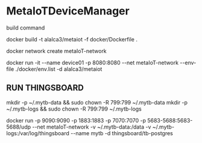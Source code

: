 # MetaIoTDeviceManager

build command

docker build -t alalca3/metaiot -f docker/Dockerfile .

docker network create metaIoT-network

docker run -it --name device01 -p 8080:8080 --net metaIoT-network --env-file ./docker/env.list -d alalca3/metaiot


## RUN THINGSBOARD

mkdir -p ~/.mytb-data && sudo chown -R 799:799 ~/.mytb-data
mkdir -p ~/.mytb-logs && sudo chown -R 799:799 ~/.mytb-logs

docker run -p 9090:9090 -p 1883:1883 -p 7070:7070 -p 5683-5688:5683-5688/udp --net metaIoT-network -v ~/.mytb-data:/data -v ~/.mytb-logs:/var/log/thingsboard --name mytb -d thingsboard/tb-postgres